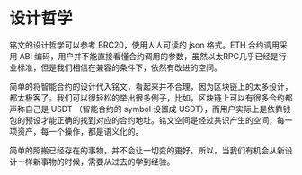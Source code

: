 # 设计哲学

铭文的设计哲学可以参考 BRC20，使用人人可读的 json 格式。ETH 合约调用采用 ABI 编码，用户并不能直接看懂合约调用的参数，虽然以太RPC几乎已经是行业标准，但是我们相信在兼容的条件下，依然有改进的空间。

简单的将智能合约的设计代入铭文，看起来并不合理，因为区块链上的太多设计，都太极客了。我们可以很轻松的举出很多例子，比如，区块链上可以有很多合约都声称自己是 USDT （智能合约的 symbol 设置成 USDT），而用户实际上是依靠钱包的预设才能正确的找到对应的合约地址。铭文空间是经过共识产生的空间，每一项资产，每一个操作，都是语义化的。

简单的照搬已经存在的事物，并不会让一切变的更好。所以，当我们有机会从新设计一样新事物的时候，需要从过去的学到经验。

